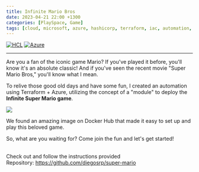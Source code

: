 ```yaml
---
title: Infinite Mario Bros 
date: 2023-04-21 22:00 +1300
categories: [PlaySpace, Game]
tags: [cloud, microsoft, azure, hashicorp, terraform, iac, automation, infrastructure, docker, container, game, mariobros]
---
```


[![HCL](https://img.shields.io/badge/language-HCL-blueviolet)](https://www.terraform.io/)
[![Azure](https://img.shields.io/badge/provider-Azure-blue)](https://registry.terraform.io/providers/hashicorp/azurerm/latest)

---

Are you a fan of the iconic game Mario? If you've played it before, you'll know it's an absolute classic! And if you've seen the recent movie "Super Mario Bros," you'll know what I mean.

To relive those good old days and have some fun, I created an automation using Terraform + Azure, utilizing the concept of a "module" to deploy the **Infinite Super Mario game**.

![](https://stpersonalblog24.blob.core.windows.net/posts/infinite_mario_bros.png)

We found an amazing image on Docker Hub that made it easy to set up and play this beloved game.

So, what are you waiting for? Come join the fun and let's get started!

<br>
Check out and follow the instructions provided <br>
Repository: <a href="https://github.com/diegosrp/super-mario" target="_blank">https://github.com/diegosrp/super-mario</a>